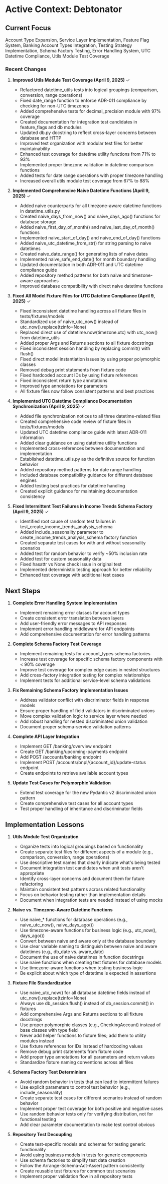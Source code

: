 # Active Context: Debtonator

## Current Focus

Account Type Expansion, Service Layer Implementation, Feature Flag System, Banking Account Types Integration, Testing Strategy Implementation, Schema Factory Testing, Error Handling System, UTC Datetime Compliance, Utils Module Test Coverage

### Recent Changes

1. **Improved Utils Module Test Coverage (April 9, 2025)** ✓
   - Refactored datetime_utils tests into logical groupings (comparison, conversion, range operations)
   - Fixed date_range function to enforce ADR-011 compliance by checking for non-UTC timezones
   - Added comprehensive tests for decimal_precision module with 97% coverage
   - Created documentation for integration test candidates in feature_flags and db modules
   - Updated db.py docstring to reflect cross-layer concerns between database and HTTP
   - Improved test organization with modular test files for better maintainability
   - Enhanced test coverage for datetime utility functions from 71% to 93%
   - Implemented proper timezone validation in datetime comparison functions
   - Added tests for date range operations with proper timezone handling
   - Increased overall utils module test coverage from 67% to 88%

2. **Implemented Comprehensive Naive Datetime Functions (April 9, 2025)** ✓
   - Added naive counterparts for all timezone-aware datetime functions in datetime_utils.py
   - Created naive_days_from_now() and naive_days_ago() functions for database storage
   - Added naive_first_day_of_month() and naive_last_day_of_month() functions
   - Implemented naive_start_of_day() and naive_end_of_day() functions
   - Added naive_utc_datetime_from_str() for string parsing to naive datetimes
   - Created naive_date_range() for generating lists of naive dates
   - Implemented naive_safe_end_date() for month boundary handling
   - Updated documentation in both ADR-011 and UTC datetime compliance guide
   - Added repository method patterns for both naive and timezone-aware approaches
   - Improved database compatibility with direct naive datetime functions

3. **Fixed All Model Fixture Files for UTC Datetime Compliance (April 9, 2025)** ✓
   - Fixed inconsistent datetime handling across all fixture files in tests/fixtures/models
   - Standardized use of naive_utc_now() instead of utc_now().replace(tzinfo=None)
   - Replaced direct use of datetime.now(timezone.utc) with utc_now() from datetime_utils
   - Added proper Args and Returns sections to all fixture docstrings
   - Fixed inconsistent session handling by replacing commit() with flush()
   - Fixed direct model instantiation issues by using proper polymorphic classes
   - Removed debug print statements from fixture code
   - Fixed hardcoded account IDs by using fixture references
   - Fixed inconsistent return type annotations
   - Improved type annotations for parameters
   - All fixture files now follow consistent patterns and best practices

4. **Implemented UTC Datetime Compliance Documentation Synchronization (April 9, 2025)** ✓
   - Added file synchronization notices to all three datetime-related files
   - Created comprehensive code review of fixture files in tests/fixtures/models
   - Updated UTC datetime compliance guide with latest ADR-011 information
   - Added clear guidance on using datetime utility functions
   - Implemented cross-references between documentation and implementation
   - Established datetime_utils.py as the definitive source for function behavior
   - Added repository method patterns for date range handling
   - Included database compatibility guidance for different database engines
   - Added testing best practices for datetime handling
   - Created explicit guidance for maintaining documentation consistency

5. **Fixed Intermittent Test Failures in Income Trends Schema Factory (April 9, 2025)** ✓
   - Identified root cause of random test failures in test_create_income_trends_analysis_schema
   - Added include_seasonality parameter to create_income_trends_analysis_schema factory function
   - Created separate test cases for with and without seasonality scenarios
   - Added test for random behavior to verify ~50% inclusion rate
   - Added test for custom seasonality data
   - Fixed hasattr vs None check issue in original test
   - Implemented deterministic testing approach for better reliability
   - Enhanced test coverage with additional test cases

## Next Steps

1. **Complete Error Handling System Implementation**
   - Implement remaining error classes for account types
   - Create consistent error translation between layers
   - Add user-friendly error messages to API responses
   - Implement error handling middleware for API endpoints
   - Add comprehensive documentation for error handling patterns

2. **Complete Schema Factory Test Coverage**
   - Implement remaining tests for account_types schema factories
   - Increase test coverage for specific schema factory components with < 90% coverage
   - Improve test coverage for complex edge cases in nested structures
   - Add cross-factory integration testing for complex relationships
   - Implement tests for additional service-level schema validations

3. **Fix Remaining Schema Factory Implementation Issues**
   - Address validator conflict with discriminator fields in response models
   - Ensure proper handling of field validators in discriminated unions
   - Move complex validation logic to service layer where needed
   - Add robust handling for nested discriminated union validation
   - Document proper schema-service validation patterns

4. **Complete API Layer Integration**
   - Implement GET /banking/overview endpoint
   - Create GET /banking/upcoming-payments endpoint
   - Add POST /accounts/banking endpoint
   - Implement POST /accounts/bnpl/{account_id}/update-status endpoint
   - Create endpoints to retrieve available account types

5. **Update Test Cases for Polymorphic Validation**
   - Extend test coverage for the new Pydantic v2 discriminated union pattern
   - Create comprehensive test cases for all account types
   - Test proper handling of inheritance and discriminator fields

## Implementation Lessons

1. **Utils Module Test Organization**
   - Organize tests into logical groupings based on functionality
   - Create separate test files for different aspects of a module (e.g., comparison, conversion, range operations)
   - Use descriptive test names that clearly indicate what's being tested
   - Document integration test candidates when unit tests aren't appropriate
   - Identify cross-layer concerns and document them for future refactoring
   - Maintain consistent test patterns across related functionality
   - Focus on behavior testing rather than implementation details
   - Document when integration tests are needed instead of using mocks

2. **Naive vs. Timezone-Aware Datetime Functions**
   - Use naive_* functions for database operations (e.g., naive_utc_now(), naive_days_ago())
   - Use timezone-aware functions for business logic (e.g., utc_now(), days_ago())
   - Convert between naive and aware only at the database boundary
   - Use clear variable naming to distinguish between naive and aware datetimes (e.g., db_date vs. aware_date)
   - Document the use of naive datetimes in function docstrings
   - Use naive functions when creating test fixtures for database models
   - Use timezone-aware functions when testing business logic
   - Be explicit about which type of datetime is expected in assertions

3. **Fixture File Standardization**
   - Use naive_utc_now() for all database datetime fields instead of utc_now().replace(tzinfo=None)
   - Always use db_session.flush() instead of db_session.commit() in fixtures
   - Add comprehensive Args and Returns sections to all fixture docstrings
   - Use proper polymorphic classes (e.g., CheckingAccount) instead of base classes with type field
   - Never add helper functions to fixture files; add them to utility modules instead
   - Use fixture references for IDs instead of hardcoding values
   - Remove debug print statements from fixture code
   - Add proper type annotations for all parameters and return values
   - Standardize fixture naming conventions across all files

4. **Schema Factory Test Determinism**
   - Avoid random behavior in tests that can lead to intermittent failures
   - Use explicit parameters to control test behavior (e.g., include_seasonality)
   - Create separate test cases for different scenarios instead of random behavior
   - Implement proper test coverage for both positive and negative cases
   - Use random behavior tests only for verifying distribution, not for functional testing
   - Add clear parameter documentation to make test control obvious

5. **Repository Test Decoupling**
   - Create test-specific models and schemas for testing generic functionality
   - Avoid using business models in tests for generic components
   - Use schema factories to simplify test data creation
   - Follow the Arrange-Schema-Act-Assert pattern consistently
   - Create reusable test fixtures for common test scenarios
   - Implement proper validation flow in all repository tests
